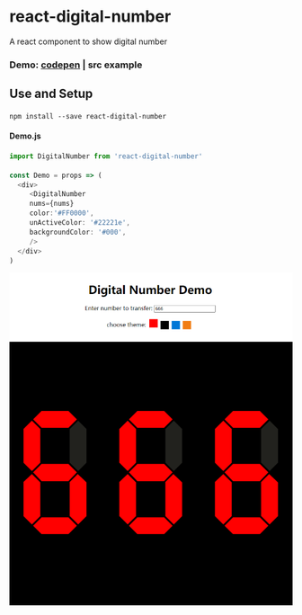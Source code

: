 # react-digital-number
A react component to show digital number

### Demo: [codepen](https://codepen.io/fredxingxing/pen/BajQLxx) | src example

## Use and Setup

`npm install --save react-digital-number`

#### Demo.js

```js
import DigitalNumber from 'react-digital-number'

const Demo = props => (
  <div>
     <DigitalNumber 
     nums={nums} 
     color:'#FF0000',
     unActiveColor: '#22221e',
     backgroundColor: '#000',
     />
  </div>
)
```
![Image text](https://raw.githubusercontent.com/Fredxingxing/react-digital-number/master/images/demo.png)

